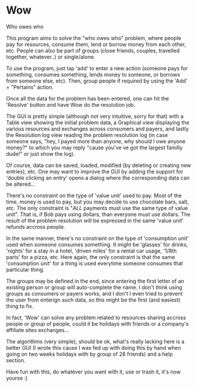 # Wow
Who owes who

This program aims to solve the "who owes who" problem, where people pay for resources, consume them, lend or borrow money 
from each other, etc. People can also be part of groups (close friends, couples, travelled together, whatever..) or single/alone.

To use the program, just tap 'add' to enter a new action (someone pays for something, consumes something, lends money to someone, 
or borrows from someone else, etc). Then, group people if required by using the 'Add' + "Pertains" action.

Once all the data for the problem has been entered, one can hit the 'Resolve' button and have Wow do the resolution job.

The GUI is pretty simple (although not very intuitive, sorry for that) with a Table view showing the initial problem data, a 
Graphical view displaying the various resources and exchanges across consumers and payers, and lastly the Resolution log view 
reading the problem resolution log (in case someone says, "hey, I payed more than anyone, why should I owe anyone money?" to which
you may reply "cause you've ve got the largest familly dude!" or just show the log).

Of course, data can be saved, loaded, modified (by deleting or creating new entries), etc. One may want to improve the GUI by 
adding the support for 'double clicking an entry' opens a dialog where the corresponding data can be altered...

There's no constraint on the type of 'value unit' used to pay. Most of the time, money is used to pay, but you may decide to use 
chocolate bars, salt, etc. The only constraint is "*ALL* payments must use the same type of value unit". That is, if Bob pays using
dollars, than everyone must use dollars. The result of the problem resolution will be expressed in the same 'value unit' refunds 
accross people.

In the same manner, there's no constraint on the type of 'consumption unit' used when someone consumes something. It might be 
'glasses' for drinks, 'nights' for a stay in a hotel, 'driven miles' for a rental car usage, '1/8th parts' for a pizza, etc. 
Here again, the only constraint is that the same 'consumption unit' for a thing is used everytime someone consumes that particular 
thing.

The groups may be defined in the end, since entering the first letter of an existing person or group will auto-complete the name. 
I don't think using groups as consumers or payers works, and I don't I even tried to prevent the user from enterign such data,
so this might be the first (and easiest) thing to fix.

In fact, 'Wow' can solve any problem related to resources sharing accross people or group of people, could it be holidays with 
friends or a company's affiliate sites exchanges...

The algorithms (very simple), should be ok, what's really lacking here is a better GUI (I wrote this cause I was fed up with 
doing this by hand when going on two weeks holidays with by group of 28 friends) and a help section.

Have fun with this, do whatever you want with it, use or trash it, it's now yourse :)

